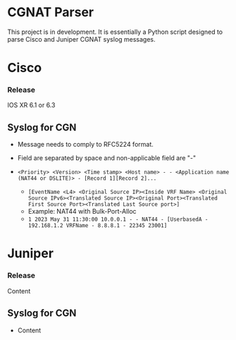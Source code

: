 # CGNAT Parser
This project is in development. It is essentially a Python script designed to parse Cisco and Juniper CGNAT syslog messages.


# Cisco
### Release
IOS XR 6.1 or 6.3
## Syslog for CGN
- Message needs to comply to RFC5224 format.
- Field are separated by space and non-applicable field are "-"
- `<Priority> <Version> <Time stamp> <Host name> - - <Application name (NAT44 or DSLITE)> - [Record 1][Record 2]...`

   - `[EventName <L4> <Original Source IP><Inside VRF Name> <Original Source IPv6><Translated Source IP><Original Port><Translated First Source Port><Translated Last Source port>]`
   - Example: NAT44 with Bulk-Port-Alloc
    - `1 2023 May 31 11:30:00 10.0.0.1 - - NAT44 - [UserbasedA - 192.168.1.2 VRFName - 8.8.8.1 - 22345 23001]`

# Juniper
### Release
Content
## Syslog for CGN
- Content